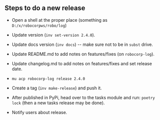 
Steps to do a new release
---------------------------

- Open a shell at the proper place (something as `D:/x/robocorpws/robo/log`)

- Update version (`inv set-version 2.4.0`).

- Update docs version (`inv docs`)  -- make sure not to be in `subst` drive.

- Update README.md to add notes on features/fixes (on `robocorp-log`).

- Update changelog.md to add notes on features/fixes and set release date.

- `mu acp robocorp-log release 2.4.0`

- Create a tag (`inv make-release`) and push it.

- After published in PyPi, head over to the tasks module and run: `poetry lock` (then a new tasks release may be done).

- Notify users about release.
